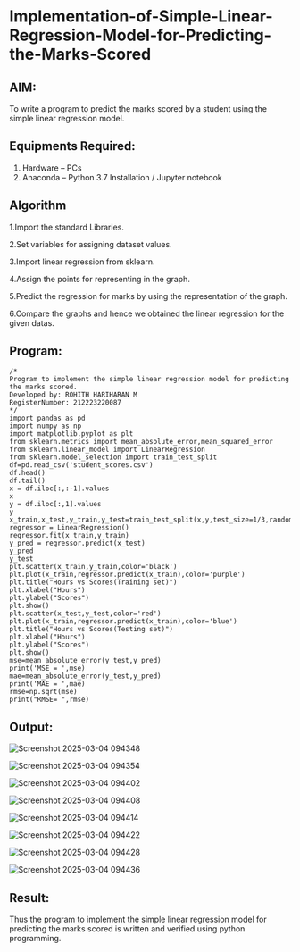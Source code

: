 # Implementation-of-Simple-Linear-Regression-Model-for-Predicting-the-Marks-Scored

## AIM:
To write a program to predict the marks scored by a student using the simple linear regression model.

## Equipments Required:
1. Hardware – PCs
2. Anaconda – Python 3.7 Installation / Jupyter notebook

## Algorithm
1.Import the standard Libraries. 

2.Set variables for assigning dataset values. 

3.Import linear regression from sklearn. 

4.Assign the points for representing in the graph. 

5.Predict the regression for marks by using the representation of the graph.

6.Compare the graphs and hence we obtained the linear regression for the given datas.
## Program:
```
/*
Program to implement the simple linear regression model for predicting the marks scored.
Developed by: ROHITH HARIHARAN M
RegisterNumber: 212223220087
*/
import pandas as pd
import numpy as np
import matplotlib.pyplot as plt
from sklearn.metrics import mean_absolute_error,mean_squared_error
from sklearn.linear_model import LinearRegression
from sklearn.model_selection import train_test_split
df=pd.read_csv('student_scores.csv')
df.head()
df.tail()
x = df.iloc[:,:-1].values
x
y = df.iloc[:,1].values
y
x_train,x_test,y_train,y_test=train_test_split(x,y,test_size=1/3,random_state=0)
regressor = LinearRegression()
regressor.fit(x_train,y_train)
y_pred = regressor.predict(x_test)
y_pred
y_test
plt.scatter(x_train,y_train,color='black')
plt.plot(x_train,regressor.predict(x_train),color='purple')
plt.title("Hours vs Scores(Training set)")
plt.xlabel("Hours")
plt.ylabel("Scores")
plt.show()
plt.scatter(x_test,y_test,color='red')
plt.plot(x_train,regressor.predict(x_train),color='blue')
plt.title("Hours vs Scores(Testing set)")
plt.xlabel("Hours")
plt.ylabel("Scores")
plt.show()
mse=mean_absolute_error(y_test,y_pred)
print('MSE = ',mse)
mae=mean_absolute_error(y_test,y_pred)
print('MAE = ',mae)
rmse=np.sqrt(mse)
print("RMSE= ",rmse)

```

## Output:


![Screenshot 2025-03-04 094348](https://github.com/user-attachments/assets/93edbadc-8c1e-4b9f-be18-82cd4b3762c3)



![Screenshot 2025-03-04 094354](https://github.com/user-attachments/assets/15ef7856-5d0c-453a-a417-620bf1b920c7)



![Screenshot 2025-03-04 094402](https://github.com/user-attachments/assets/6dc37f77-1389-41eb-9eaa-e5aa89f8beaf)



![Screenshot 2025-03-04 094408](https://github.com/user-attachments/assets/c913cb5d-0448-4437-98ee-73ddbe2dc352)



![Screenshot 2025-03-04 094414](https://github.com/user-attachments/assets/62574521-e1e4-4858-811d-a9cad92b87ff)



![Screenshot 2025-03-04 094422](https://github.com/user-attachments/assets/e1fe49e0-bfbe-403b-bd6e-305c45dd58ba)


![Screenshot 2025-03-04 094428](https://github.com/user-attachments/assets/c074a4fa-305c-488c-bf28-801d19604cdb)



![Screenshot 2025-03-04 094436](https://github.com/user-attachments/assets/9a3a62de-a3d8-4320-b7ac-6b2170bc6201)


## Result:
Thus the program to implement the simple linear regression model for predicting the marks scored is written and verified using python programming.
